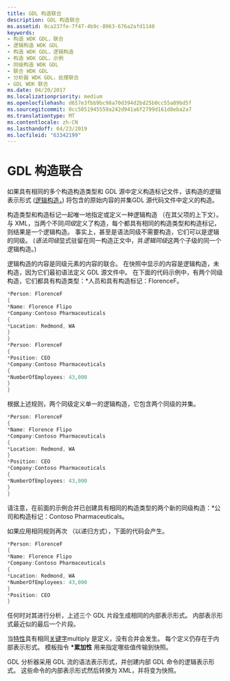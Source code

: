 ```yaml
---
title: GDL 构造联合
description: GDL 构造联合
ms.assetid: 0ca237fe-7f47-4b9c-8963-676a2afd1140
keywords:
- 构造 WDK GDL，联合
- 逻辑构造 WDK GDL
- 构造 WDK GDL，逻辑构造
- 构造 WDK GDL，示例
- 同级构造 WDK GDL
- 联合 WDK GDL
- 分析器 WDK GDL，处理联合
- GDL WDK 联合
ms.date: 04/20/2017
ms.localizationpriority: medium
ms.openlocfilehash: d657e3fbb9bc98a70d394d2bd25b0cc55a89bd5f
ms.sourcegitcommit: 0cc5051945559a242d941a6f2799d161d8eba2a7
ms.translationtype: MT
ms.contentlocale: zh-CN
ms.lasthandoff: 04/23/2019
ms.locfileid: "63342199"
---
```

# <a name="gdl-construct-unions"></a>GDL 构造联合


如果具有相同的多个构造构造类型和 GDL 源中定义构造标记文件，该构造的逻辑表示形式 ([逻辑构造，](syntactical-and-logical-constructs-in-gdl.md)) 将包含的原始内容的并集GDL 源代码文件中定义的构造。

构造类型和构造标记一起唯一地指定或定义一种逻辑构造 （在其父项的上下文）。 与 XML，当两个不同*同级*定义了构造，每个都具有相同的构造类型和构造标记，则结果是一个逻辑构造。 事实上，甚至是语法同级不需要构造，它们可以是逻辑的同级。 (*语法同级*显式驻留在同一构造正文中，并*逻辑同级*这两个子级的同一个逻辑构造。)

逻辑构造的内容是同级元素的内容的联合。 在快照中显示的内容是逻辑构造，未构造，因为它们最初语法定义 GDL 源文件中。 在下面的代码示例中，有两个同级构造，它们都具有构造类型：\*人员和具有构造标记：FlorenceF。

```cpp
*Person: FlorenceF
{
*Name: Florence Flipo
*Company:Contoso Pharmaceuticals
{
*Location: Redmond, WA
}
}
*Person: FlorenceF
{
*Position: CEO
*Company:Contoso Pharmaceuticals
{
*NumberOfEmployees: 43,000
}
}
```

根据上述规则，两个同级定义单一的逻辑构造，它包含两个同级的并集。

```cpp
*Person: FlorenceF
{
*Name: Florence Flipo
*Company:Contoso Pharmaceuticals
{
*Location: Redmond, WA
}
*Position: CEO
*Company:Contoso Pharmaceuticals
{
*NumberOfEmployees: 43,000
}
}
```

请注意，在前面的示例合并已创建具有相同的构造类型的两个新的同级构造：\*公司和构造标记：Contoso Pharmaceuticals。

如果应用相同规则再次 （以递归方式），下面的代码会产生。

```cpp
*Person: FlorenceF
{
*Name: Florence Flipo
*Company:Contoso Pharmaceuticals
{
*Location: Redmond, WA
*NumberOfEmployees: 43,000
}
*Position: CEO
}
```

任何时对其进行分析，上述三个 GDL 片段生成相同的内部表示形式。 内部表示形式最近似的最后一个片段。

当[特性](gdl-attributes.md)具有相同[关键字](gdl-keywords.md)multiply 是定义，没有合并会发生。 每个定义仍存在于内部表示形式。 模板指令 **\*累加性** 用来指定哪些值传输到快照。

GDL 分析器采用 GDL 流的语法表示形式，并创建内部 GDL 命令的逻辑表示形式。 这些命令的内部表示形式然后转换为 XML，并将变为快照。

 

 




